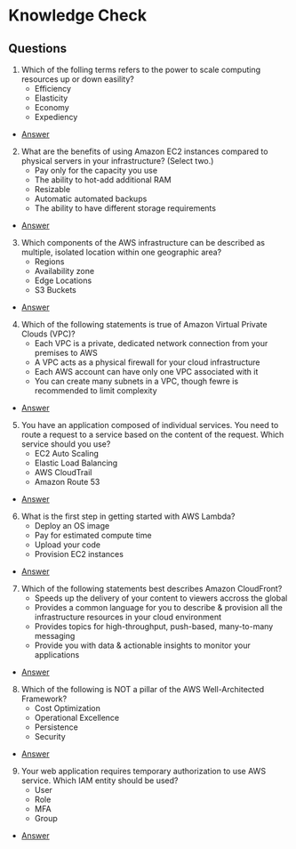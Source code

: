 # Knowledge Check

## Questions
1) Which of the folling terms refers to the power to scale computing
   resources up or down easility?
   * Efficiency
   * Elasticity
   * Economy
   * Expediency
* [Answer](https://i.imgur.com/Ely40AQ.png)

2) What are the benefits of using Amazon EC2 instances compared to 
   physical servers in your infrastructure? (Select two.)
   * Pay only for the capacity you use
   * The ability to hot-add additional RAM
   * Resizable
   * Automatic automated backups
   * The ability to have different storage requirements
* [Answer](https://i.imgur.com/B7klct3.png)

3) Which components of the AWS infrastructure can be described
as multiple, isolated location within one geographic area?
   * Regions
   * Availability zone
   * Edge Locations
   * S3 Buckets
* [Answer](https://i.imgur.com/mQsGNMU.png)

4) Which of the following statements is true of Amazon
   Virtual Private Clouds (VPC)?
      * Each VPC is a private, dedicated network connection from your premises to AWS
      * A VPC acts as a physical firewall for your cloud infrastructure
      * Each AWS account can have only one VPC associated with it
      * You can create many subnets in a VPC, though fewre is recommended to limit complexity
* [Answer](https://i.imgur.com/KG1yNNT.png)

5) You have an application composed of individual services. You
   need to route a request to a service based on the content
   of the request. Which service should you use?
      * EC2 Auto Scaling
      * Elastic Load Balancing
      * AWS CloudTrail
      * Amazon Route 53
* [Answer](https://i.imgur.com/jAOIgSy.png)

6) What is the first step in getting started with AWS Lambda?
      * Deploy an OS image
      * Pay for estimated compute time
      * Upload your code
      * Provision EC2 instances
* [Answer](https://i.imgur.com/c98Afia.png)

7) Which of the following statements best describes Amazon CloudFront?
      * Speeds up the delivery of your content to viewers accross the global
      * Provides a common language for you to describe & provision all the infrastructure resources in your cloud environment
      * Provides topics for high-throughput, push-based, many-to-many messaging
      * Provide you with data & actionable insights to monitor your applications
* [Answer](https://i.imgur.com/4WARE6I.png)

8) Which of the following is NOT a pillar of the AWS Well-Architected Framework?
      * Cost Optimization
      * Operational Excellence
      * Persistence
      * Security
* [Answer](https://i.imgur.com/LEgxO0F.png)

9) Your web application requires temporary authorization to use AWS service. Which IAM entity should be used?
      * User
      * Role
      * MFA
      * Group
* [Answer](https://i.imgur.com/iv5JwZo.png)
